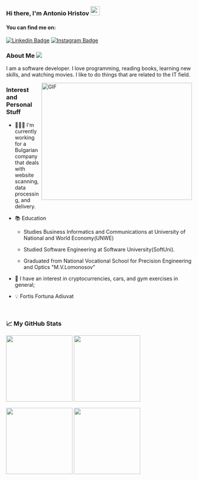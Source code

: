 ### Hi there, I'm Antonio Hristov <img src="https://media.giphy.com/media/hvRJCLFzcasrR4ia7z/giphy.gif" width="25px">

#### You can find me on:

[![Linkedin Badge](https://img.shields.io/badge/-LinkedIn-0e76a8?style=flat-square&logo=Linkedin&logoColor=white)](https://linkedin.com/in/tonyhristov)
[![Instagram Badge](https://img.shields.io/badge/-Instagram-e4405f?style=flat-square&logo=Instagram&logoColor=white)](https://instagram.com/tonyhristov/)

### About Me ![](https://visitor-badge.glitch.me/badge?page_id=tonyhristov)

I am a software developer. I love programming, reading books, learning new skills, and watching movies. I like to do things that are related to the IT field.

<img align="right" alt="GIF" src="https://media3.giphy.com/media/L8K62iTDkzGX6/giphy.gif?cid=790b7611ee43deff7d51e8d7c8941592a0f4b8f1d0465615&rid=giphy.gif&ct=g" width="408" height="318" />

### Interest and Personal Stuff

- 👨🏻‍💻 I'm currently working for a Bulgarian company that deals with website scanning, data processing, and delivery.

- 📚 Education

  - Studies Business Informatics and Communications at University of National and World Economy(UNWE)

  - Studied Software Engineering at Software University(SoftUni).

  - Graduated from National Vocational School for Precision Engineering and Optics "M.V.Lomonosov"

- 💸 I have an interest in cryptocurrencies, cars, and gym exercises in general;

- 💡 Fortis Fortuna Adiuvat


<br>

### 📈 My GitHub Stats

<p>
  <img  height="180em" src="https://github-readme-streak-stats.herokuapp.com?user=tonyhristov&theme=nightowl&hide_border=true" />
  <img  height="180em" src="https://github-readme-stats.vercel.app/api/wakatime?username=tonyhristov&langs_count=6&theme=nightowl&hide_border=true" />
</p>

<p>
  <img height="180em" src="https://github-readme-stats.vercel.app/api?username=tonyhristov&count_private=true&hide_border=true&show_icons=true&theme=nightowl" />
  <img height="180em" src="https://github-readme-stats.vercel.app/api/top-langs/?username=tonyhristov&show_icons=true&hide_border=true&layout=compact&langs_count=6&theme=nightowl"/>
</p>